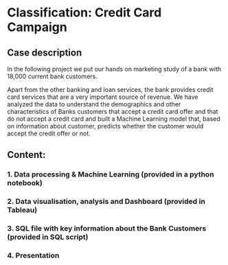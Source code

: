 # Classification: Credit Card Campaign

## Case description

In the following project we put our hands on marketing study of a bank with 18,000 current bank customers.

Apart from the other banking and loan services, the bank provides credit card services that are a very important source of revenue. 
We have analyzed the data to understand the demographics and other characteristics of Banks customers that accept a credit card offer and that do not accept a credit card and built a Machine Learning model that, based on information about customer, predicts whether the customer would accept the credit offer or not.

## Content:

### 1. Data processing & Machine Learning (provided in a python notebook) 

### 2. Data visualisation, analysis and Dashboard (provided in Tableau)

### 3. SQL file with key information about the Bank Customers (provided in SQL script)

### 4. Presentation

